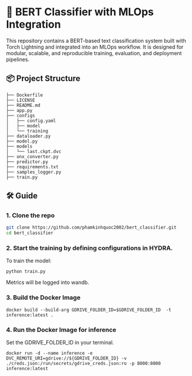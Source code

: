 # 🧠 BERT Classifier with MLOps Integration

This repository contains a BERT-based text classification system built with Torch Lightning and integrated into an MLOps workflow. It is designed for modular, scalable, and reproducible training, evaluation, and deployment pipelines.

## 📦 Project Structure
```
├── Dockerfile
├── LICENSE
├── README.md
├── app.py
├── configs
│   ├── config.yaml
│   ├── model
│   └── training
├── dataloader.py
├── model.py
├── models
│   └── last.ckpt.dvc
├── onx_converter.py
├── predictor.py
├── requirements.txt
├── samples_logger.py
├── train.py
```

## 🛠️ Guide

### 1. Clone the repo
```bash
git clone https://github.com/phamkinhquoc2002/bert_classifier.git
cd bert_classifier
```
### 2. Start the training by defining configurations in HYDRA.
To train the model:
```
python train.py
```
Metrics will be logged into wandb.
### 3. Build the Docker Image
```
docker build --build-arg GDRIVE_FOLDER_ID=$GDRIVE_FOLDER_ID  -t inference:latest .
```
### 4. Run the Docker Image for inference
Set the GDRIVE_FOLDER_ID in your terminal.

```
docker run -d --name inference -e DVC_REMOTE_URI=gdrive://${GDRIVE_FOLDER_ID} -v ./creds.json:/run/secrets/gdrive_creds.json:ro -p 8000:8000 inference:latest
```
